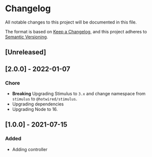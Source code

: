 # Changelog
All notable changes to this project will be documented in this file.

The format is based on [Keep a Changelog](https://keepachangelog.com/en/1.0.0/),
and this project adheres to [Semantic Versioning](https://semver.org/spec/v2.0.0.html).

## [Unreleased]

## [2.0.0] - 2022-01-07

### Chore

- **Breaking** Upgrading Stimulus to `3.x` and change namespace from `stimulus` to `@hotwired/stimulus`.
- Upgrading dependencies
- Upgrading Node to 16.

## [1.0.0] - 2021-07-15

### Added

- Adding controller
